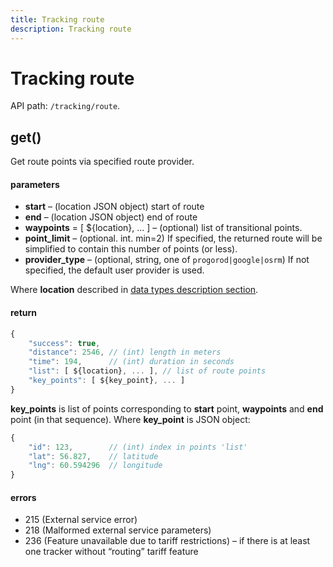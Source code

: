 ```yaml
---
title: Tracking route
description: Tracking route
---
```


# Tracking route

API path: `/tracking/route`.

## get()
Get route points via specified route provider.

#### parameters

*   **start** – (location JSON object) start of route
*   **end** – (location JSON object) end of route
*   **waypoints** = \[ ${location}, ... \] – (optional) list of transitional points.
*   **point_limit** – (optional. int. min=2) If specified, the returned route will be simplified to contain this number of points (or less).
*   **provider_type** – (optional, string, one of `progorod|google|osrm`) If not specified, the default user provider is used.

Where **location** described in [data types description section](../../../getting-started.md#data-types).

#### return
```js
{
    "success": true,
    "distance": 2546, // (int) length in meters
    "time": 194,      // (int) duration in seconds
    "list": [ ${location}, ... ], // list of route points
    "key_points": [ ${key_point}, ... ] 
}
```

**key_points** is list of points corresponding to **start** point, **waypoints** and **end** point (in that sequence). Where **key_point** is JSON object:
```js
{
    "id": 123,        // (int) index in points 'list'
    "lat": 56.827,    // latitude
    "lng": 60.594296  // longitude
}
```

#### errors
*   215 (External service error)
*   218 (Malformed external service parameters)
*   236 (Feature unavailable due to tariff restrictions) – if there is at least one tracker without “routing” tariff feature
